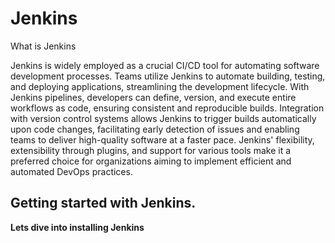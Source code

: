 # Jenkins

What is Jenkins

Jenkins is widely employed as a crucial CI/CD tool for automating software development processes. Teams utilize Jenkins to automate building, testing, and deploying applications, streamlining the development lifecycle. With Jenkins pipelines, developers can define, version, and execute entire workflows as code, ensuring consistent and reproducible builds. Integration with version control systems allows Jenkins to trigger builds automatically upon code changes, facilitating early detection of issues and enabling teams to deliver high-quality software at a faster pace. Jenkins' flexibility, extensibility through plugins, and support for various tools make it a preferred choice for organizations aiming to implement efficient and automated DevOps practices.

## Getting started with Jenkins.
**Lets dive into installing Jenkins**
